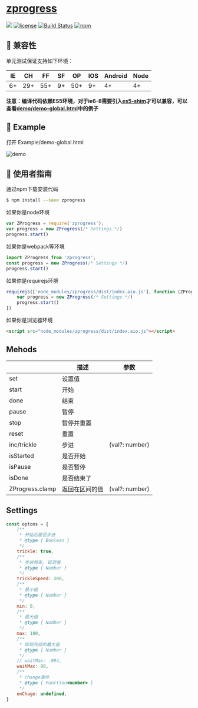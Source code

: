 # [zprogress](https://github.com/zphua2016@gmail.com/zprogress)
[![](https://img.shields.io/badge/Powered%20by-jslib%20base-brightgreen.svg)](https://github.com/yanhaijing/jslib-base)
[![license](https://img.shields.io/badge/license-MIT-blue.svg)](https://github.com/zphua2016@gmail.com/zprogress/blob/master/LICENSE)
[![Build Status](https://api.travis-ci.org/PinghuaZhuang/ZProgress.svg?branch=master)](https://travis-ci.org/zphua2016@gmail.com/zprogress)
[![npm](https://img.shields.io/badge/npm-1.0.2-orange.svg)](https://www.npmjs.com/package/zprogress)


## :pill: 兼容性
单元测试保证支持如下环境：

| IE   | CH   | FF   | SF   | OP   | IOS  | Android   | Node  |
| ---- | ---- | ---- | ---- | ---- | ---- | ---- | ----- |
| 6+   | 29+ | 55+  | 9+   | 50+  | 9+   | 4+   | 4+ |

**注意：编译代码依赖ES5环境，对于ie6-8需要引入[es5-shim](http://github.com/es-shims/es5-shim/)才可以兼容，可以查看[demo/demo-global.html](./demo/demo-global.html)中的例子**



## :open_file_folder: Example

打开 Example/demo-global.html

![demo](./example/demo.gif)



## :rocket: 使用者指南

通过npm下载安装代码

```bash
$ npm install --save zprogress
```

如果你是node环境

```js
var ZProgress = require('zprogress');
var progress = new ZProgress(/* Settings */)
progress.start()
```

如果你是webpack等环境

```js
import ZProgress from 'zprogress';
const progress = new ZProgress(/* Settings */)
progress.start()
```

如果你是requirejs环境

```js
requirejs(['node_modules/zprogress/dist/index.aio.js'], function (ZProgress) {
    var progress = new ZProgress(/* Settings */)
    progress.start()
})
```

如果你是浏览器环境

```html
<script src="node_modules/zprogress/dist/index.aio.js"></script>
```



## Mehods

|                 | 描述           | 参数           |
| --------------- | -------------- | -------------- |
| set             | 设置值         |                |
| start           | 开始           |                |
| done            | 结束           |                |
| pause           | 暂停           |                |
| stop            | 暂停并重置     |                |
| reset           | 重置           |                |
| inc/trickle     | 步进           | (val?: number) |
| isStarted       | 是否开始       |                |
| isPause         | 是否暂停       |                |
| isDone          | 是否结束了     |                |
| ZProgress.clamp | 返回在区间的值 | (val?: number) |



## Settings

```js
const optons = {
    /**
     * 开始后是否步进
     * @type { Boolean }
     */
    trickle: true,
    /**
     * 步进频率, 延迟值
     * @type { Number }
     */
    trickleSpeed: 200,
    /**
     * 最小值
     * @type { Number }
     */
    min: 0,
    /**
     * 最大值
     * @type { Number }
     */
    max: 100,
    /**
     * 即将完成的最大值
     * @type { Number }
     */
    // waitMax: .994,
    waitMax: 98,
    /**
     * change事件
     * @type { Function<number> }
     */
    onChage: undefined,
}
```
